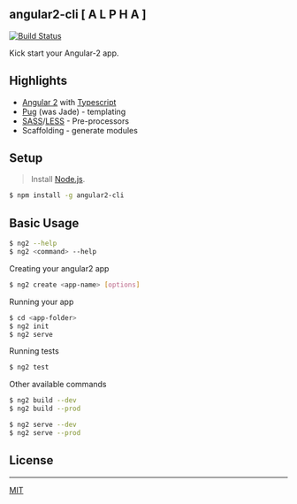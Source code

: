 ## angular2-cli [ A L P H A ]

[![Build Status](https://travis-ci.org/madhusudhand/angular2-cli.svg?branch=master)](https://travis-ci.org/madhusudhand/angular2-cli)

Kick start your Angular-2 app.

## Highlights

* [Angular 2][angular] with [Typescript][ts]
* [Pug] (was Jade) - templating
* [SASS]/[LESS] - Pre-processors
* Scaffolding - generate modules

## Setup

> Install [Node.js].

```sh
$ npm install -g angular2-cli
```

## Basic Usage

```sh
$ ng2 --help
$ ng2 <command> --help
```

Creating your angular2 app

```sh
$ ng2 create <app-name> [options]
```

Running your app

```sh
$ cd <app-folder>
$ ng2 init
$ ng2 serve
```

Running tests

```sh
$ ng2 test
```

Other available commands

```sh
$ ng2 build --dev
$ ng2 build --prod

$ ng2 serve --dev
$ ng2 serve --prod
```

## License
----

[MIT]


   [angular]: <angular.io>
   [ut]: <https://docs.angularjs.org/guide/unit-testing>
   [ts]: <http://www.typescriptlang.org>
   [pug]: <http://jade-lang.com>
   [SASS]: <http://sass-lang.com>
   [LESS]: <http://lesscss.org>
   [node.js]: <http://nodejs.org>
   [MIT]: <https://github.com/madhusudhand/angular2-cli/blob/master/LICENSE>
